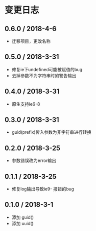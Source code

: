 # 变更日志

## 0.6.0 / 2018-4-6

- 迁移项目，更改名称

## 0.5.0 / 2018-3-31

- 修复ie下undefined可能被赋值的bug
- 去掉参数不为字符串时的警告输出

## 0.4.0 / 2018-3-31

- 原生支持ie6-8

## 0.3.0 / 2018-3-31

- guid(prefix)传入参数为非字符串进行转换

## 0.2.0 / 2018-3-25

- 参数错误改为error输出

## 0.1.1 / 2018-3-25

- 修复log输出导致ie9- 报错的bug

## 0.1.0 / 2018-3-1

- 添加 guid()
- 添加 uuid()
